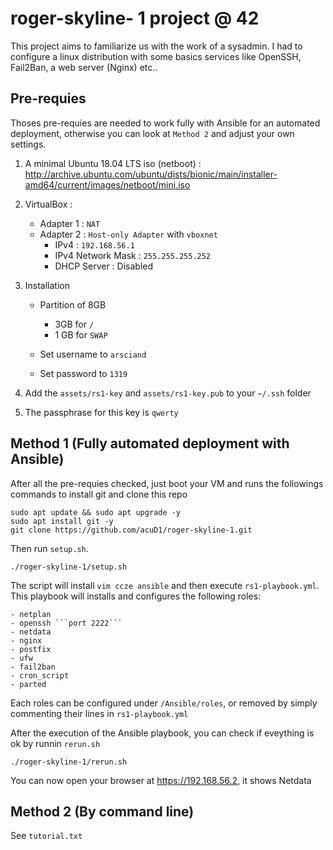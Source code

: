 # roger-skyline- 1 project @ 42

This project aims to familiarize us with the work of a sysadmin. I had to configure a linux distribution with some basics services like OpenSSH, Fail2Ban, a web server (Nginx) etc..

## Pre-requies

Thoses pre-requies are needed to work fully with Ansible for an automated deployment, otherwise you can look at ```Method 2``` and adjust your own settings.
1. A minimal Ubuntu 18.04 LTS iso (netboot) : <http://archive.ubuntu.com/ubuntu/dists/bionic/main/installer-amd64/current/images/netboot/mini.iso>

2. VirtualBox :
   - Adapter 1 : ```NAT```
   - Adapter 2 : ```Host-only Adapter``` with ```vboxnet```
     - IPv4 : ```192.168.56.1```
     - IPv4 Network Mask : ```255.255.255.252```
     - DHCP Server : Disabled

3. Installation
   - Partition of 8GB
     - 3GB for ```/```
     - 1 GB for ```SWAP```

   - Set username to ```arsciand```
   - Set password to ```1319```
4. Add the ```assets/rs1-key``` and ```assets/rs1-key.pub``` to your ```~/.ssh``` folder

5. The passphrase for this key is ```qwerty```

## Method 1 (Fully automated deployment with Ansible)

After all the pre-requies checked, just boot your VM and runs the followings commands to install git and clone this repo
```
sudo apt update && sudo apt upgrade -y
sudo apt install git -y
git clone https://github.com/acuD1/roger-skyline-1.git
```

Then run ```setup.sh```.
```
./roger-skyline-1/setup.sh
```

The script will install ```vim ccze ansible``` and then execute ```rs1-playbook.yml```. This playbook will installs and configures the following roles:

	- netplan
	- openssh ```port 2222```
	- netdata
	- nginx
	- postfix
	- ufw
	- fail2ban
	- cron_script
	- parted

Each roles can be configured under ```/Ansible/roles```, or removed by simply commenting their lines in ```rs1-playbook.yml```

After the execution of the Ansible playbook, you can check if eveything is ok by runnin ```rerun.sh```
```
./roger-skyline-1/rerun.sh
```

You can now open your browser at https://192.168.56.2, it shows Netdata

## Method 2 (By command line)

See ```tutorial.txt```
